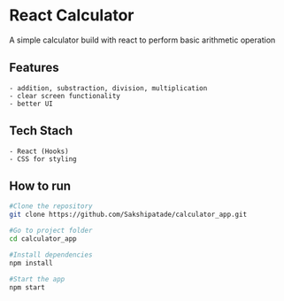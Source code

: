 # React Calculator
A simple calculator build with react to perform basic arithmetic operation


## Features
    - addition, substraction, division, multiplication
    - clear screen functionality
    - better UI

## Tech Stach
    - React (Hooks)
    - CSS for styling

## How to run

```bash
#Clone the repository
git clone https://github.com/Sakshipatade/calculator_app.git

#Go to project folder
cd calculator_app

#Install dependencies
npm install

#Start the app
npm start
